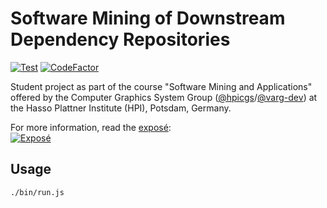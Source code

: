 # Software Mining of Downstream Dependency Repositories

[![Test](https://github.com/LinqLover/downstream-repository-mining/actions/workflows/test.yml/badge.svg)](https://github.com/LinqLover/downstream-repository-mining/actions/workflows/test.yml)
[![CodeFactor](https://www.codefactor.io/repository/github/linqlover/downstream-repository-mining/badge)](https://www.codefactor.io/repository/github/linqlover/downstream-repository-mining)

Student project as part of the course "Software Mining and Applications" offered by the Computer Graphics System Group ([@hpicgs](https://github.com/hpicgs)/[@varg-dev](https://github.com/varg-dev)) at the Hasso Plattner Institute (HPI), Potsdam, Germany.

For more information, read the [exposé](./docs/exposé.md):  
[![Exposé](https://github.com/LinqLover/downstream-repository-mining/actions/workflows/expos%C3%A9.yml/badge.svg?branch=master)](https://github.com/LinqLover/downstream-repository-mining/actions/workflows/exposé.yml?query=branch%3Amaster)

## Usage

```bash
./bin/run.js
```
